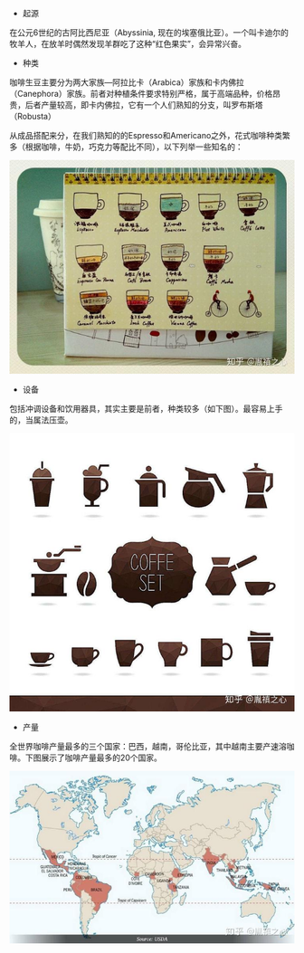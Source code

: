 -   起源

在公元6世纪的古阿比西尼亚（Abyssinia, 现在的埃塞俄比亚）。一个叫卡迪尔的牧羊人，在放羊时偶然发现羊群吃了这种“红色果实”，会异常兴奋。

-   种类

咖啡生豆主要分为两大家族—阿拉比卡（Arabica）家族和卡内佛拉（Canephora）家族。前者对种植条件要求特别严格，属于高端品种，价格昂贵，后者产量较高，即卡内佛拉，它有一个人们熟知的分支，叫罗布斯塔（Robusta）

从成品搭配来分，在我们熟知的的Espresso和Americano之外，花式咖啡种类繁多（根据咖啡，牛奶，巧克力等配比不同），以下列举一些知名的：

![](img/v2-ebec53a2e94eb4cd27deb85f86636ba4_b.jpg)

-   设备

包括冲调设备和饮用器具，其实主要是前者，种类较多（如下图）。最容易上手的，当属法压壶。

![](img/v2-8591374241b15bddb2b37d989b7f6bdf_b.jpg)

-   产量

全世界咖啡产量最多的三个国家：巴西，越南，哥伦比亚，其中越南主要产速溶咖啡。下图展示了咖啡产量最多的20个国家。

![](img/v2-14066e76c42a6b9345f97a50c520af22_b.jpg)